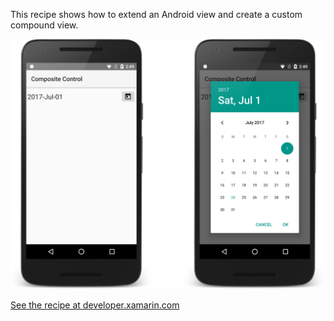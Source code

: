 This recipe shows how to extend an Android view and create a custom compound view.

![Screenshots of the app](./images/compoundview-03.png)

[See the recipe at developer.xamarin.com](http://developer.xamarin.com/recipes/android/layout/compound_view/)
